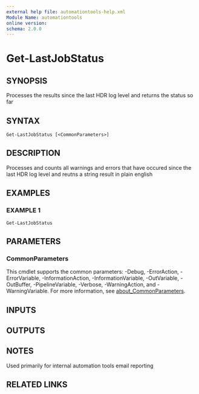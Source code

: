 ```yaml
---
external help file: automationtools-help.xml
Module Name: automationtools
online version:
schema: 2.0.0
---
```


# Get-LastJobStatus

## SYNOPSIS
Processes the results since the last HDR log level and returns the status so far

## SYNTAX

```
Get-LastJobStatus [<CommonParameters>]
```

## DESCRIPTION
Processes and counts all warnings and errors that have occured since the last HDR log level and reutns a string result in plain english

## EXAMPLES

### EXAMPLE 1
```
Get-LastJobStatus
```

## PARAMETERS

### CommonParameters
This cmdlet supports the common parameters: -Debug, -ErrorAction, -ErrorVariable, -InformationAction, -InformationVariable, -OutVariable, -OutBuffer, -PipelineVariable, -Verbose, -WarningAction, and -WarningVariable. For more information, see [about_CommonParameters](http://go.microsoft.com/fwlink/?LinkID=113216).

## INPUTS

## OUTPUTS

## NOTES
Used primarily for internal automation tools email reporting

## RELATED LINKS

